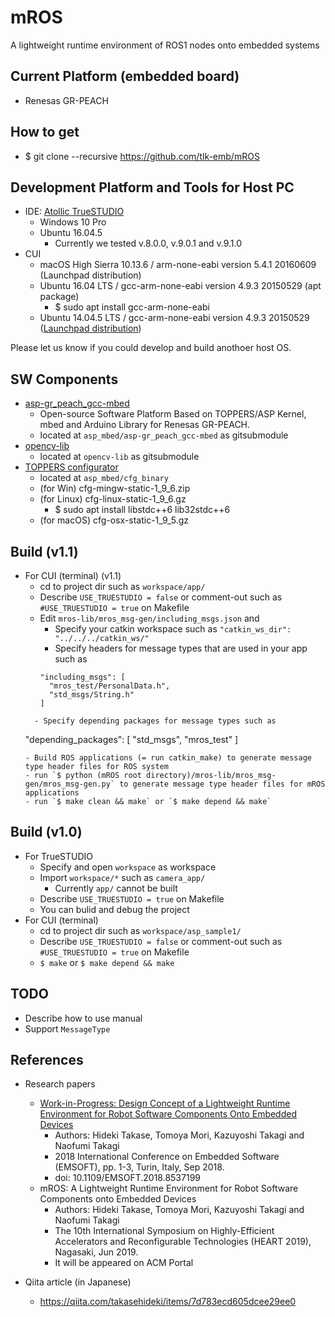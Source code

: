 # mROS

A lightweight runtime environment of ROS1 nodes onto embedded systems

## Current Platform (embedded board)

- Renesas GR-PEACH

## How to get

- $ git clone --recursive https://github.com/tlk-emb/mROS

## Development Platform and Tools for Host PC

- IDE: [Atollic TrueSTUDIO](https://atollic.com/truestudio/)
  - Windows 10 Pro
  - Ubuntu 16.04.5
    - Currently we tested v.8.0.0, v.9.0.1 and v.9.1.0
- CUI
  - macOS High Sierra 10.13.6 / arm-none-eabi version 5.4.1 20160609 (Launchpad distribution)
  - Ubuntu 16.04 LTS / gcc-arm-none-eabi version 4.9.3 20150529 (apt package)
    - $ sudo apt install gcc-arm-none-eabi
  - Ubuntu 14.04.5 LTS / gcc-arm-none-eabi version 4.9.3 20150529 ([Launchpad distribution](https://launchpad.net/gcc-arm-embedded/4.9/4.9-2015-q3-update))

Please let us know if you could develop and build anothoer host OS.

## SW Components

- [asp-gr_peach_gcc-mbed](https://github.com/tlk-emb/asp-gr_peach_gcc-mbed)
  - Open-source Software Platform Based on TOPPERS/ASP Kernel, mbed and Arduino Library for Renesas GR-PEACH.
  - located at `asp_mbed/asp-gr_peach_gcc-mbed` as gitsubmodule
- [opencv-lib](https://github.com/d-kato/opencv-lib.git)
  - located at `opencv-lib` as gitsubmodule
- [TOPPERS configurator](http://toppers.jp/cfg-download.html)
  - located at `asp_mbed/cfg_binary`
  - (for Win) cfg-mingw-static-1_9_6.zip
  - (for Linux) cfg-linux-static-1_9_6.gz
    - $ sudo apt install libstdc++6 lib32stdc++6
  - (for macOS) cfg-osx-static-1_9_5.gz

## Build (v1.1)
- For CUI (terminal) (v1.1)
  - cd to project dir such as `workspace/app/`
  - Describe `USE_TRUESTUDIO = false` or comment-out such as `#USE_TRUESTUDIO = true` on Makefile
  - Edit `mros-lib/mros_msg-gen/including_msgs.json` and
    - Specify your catkin workspace such as `"catkin_ws_dir": "../../../catkin_ws/"`
    - Specify headers for message types that are used in your app such as 
    ```
    "including_msgs": [
      "mros_test/PersonalData.h",
      "std_msgs/String.h"
    ]
  ```
    - Specify depending packages for message types such as 
    ```
    "depending_packages": [
      "std_msgs",
      "mros_test"
    ]
    ```
  - Build ROS applications (= run catkin_make) to generate message type header files for ROS system
  - run `$ python (mROS root directory)/mros-lib/mros_msg-gen/mros_msg-gen.py` to generate message type header files for mROS applications
  - run `$ make clean && make` or `$ make depend && make`

## Build (v1.0)

- For TrueSTUDIO
  - Specify and open `workspace` as workspace
  - Import `workspace/*` such as `camera_app/`
    - Currently `app/` cannot be built
  - Describe `USE_TRUESTUDIO = true` on Makefile
  - You can bulid and debug the project
- For CUI (terminal)
  - cd to project dir such as `workspace/asp_sample1/`
  - Describe `USE_TRUESTUDIO = false` or comment-out such as `#USE_TRUESTUDIO = true` on Makefile
  - `$ make` or `$ make depend && make`



## TODO

- Describe how to use manual
- Support `MessageType`

## References

- Research papers
  - [Work-in-Progress: Design Concept of a Lightweight Runtime Environment for Robot Software Components Onto Embedded Devices
](https://ieeexplore.ieee.org/document/8537199)
    - Authors: Hideki Takase, Tomoya Mori, Kazuyoshi Takagi and Naofumi Takagi
    - 2018 International Conference on Embedded Software (EMSOFT), pp. 1-3, Turin, Italy, Sep 2018.
    - doi: 10.1109/EMSOFT.2018.8537199
  - mROS: A Lightweight Runtime Environment for Robot Software Components onto Embedded Devices
    - Authors: Hideki Takase, Tomoya Mori, Kazuyoshi Takagi and Naofumi Takagi
    - The 10th International Symposium on Highly-Efficient Accelerators and Reconfigurable Technologies (HEART 2019), Nagasaki, Jun 2019.
    - It will be appeared on ACM Portal

- Qiita article (in Japanese)
  - https://qiita.com/takasehideki/items/7d783ecd605dcee29ee0


